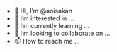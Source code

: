 - 👋 Hi, I’m @aoisakan
- 👀 I’m interested in ...
- 🌱 I’m currently learning ...
- 💞️ I’m looking to collaborate on ...
- 📫 How to reach me ...

<!---
aoisakan/aoisakan is a ✨ special ✨ repository because its `README.md` (this file) appears on your GitHub profile.
You can click the Preview link to take a look at your changes.
--->
